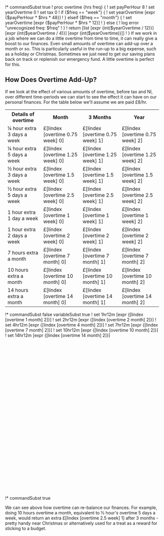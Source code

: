 !* commandSubst true
!  proc overtime {hrs freq} {
!    set payPerHour 8
!    set yearOvertime 0
!    set tax 0
!    if {$freq == "week"} {
!      set yearOvertime [expr {$payPerHour * $hrs * 48}]
!    } elseif {$freq == "month"} {
!      set yearOvertime [expr {$payPerHour * $hrs * 12}]
!    } else {
!      log error "unrecognized freq: $freq"
!    }
!    return [list [expr {int($yearOvertime / 12)}] [expr {int($yearOvertime / 4)}] [expr {int($yearOvertime)}]]
!  }
If we work in a job where we can do a little overtime from time to time, it can really give a boost to our finances.  Even small amounts of overtime can add-up over a month or so.  This is particularly useful in the run-up to a big expense, such as a holiday or Christmas.  Sometimes we just need to get our saving plans back on track or replenish our emergency fund.  A little overtime is perfect for this.

## How Does Overtime Add-Up?

If we look at the effect of various amounts of overtime, before tax and NI, over different time-periods we can start to see the effect it can have on our personal finances.  For the table below we'll assume we are paid £8/hr.

<table class="table table-bordered hand-written">
  <tr>
    <th>Details of overtime</th>
    <th class="text-right">Month</th>
    <th class="text-right">3 Months</th>
    <th class="text-right">Year</th>
  </tr>
  <tr>
    <td>&frac14; hour extra 3 days a week</td>
    <td class="text-right">£[lindex [overtime 0.75 week] 0]</td>
    <td class="text-right">£[lindex [overtime 0.75 week] 1]</td>
    <td class="text-right">£[lindex [overtime 0.75 week] 2]</td>
  </tr>
  <tr>
    <td>&frac14; hour extra 5 days a week</td>
    <td class="text-right">£[lindex [overtime 1.25 week] 0]</td>
    <td class="text-right">£[lindex [overtime 1.25 week] 1]</td>
    <td class="text-right">£[lindex [overtime 1.25 week] 2]</td>
  </tr>
  <tr>
    <td>&frac12; hour extra 3 days a week</td>
    <td class="text-right">£[lindex [overtime 1.5 week] 0]</td>
    <td class="text-right">£[lindex [overtime 1.5 week] 1]</td>
    <td class="text-right">£[lindex [overtime 1.5 week] 2]</td>
  </tr>
  <tr>
    <td>&frac12; hour extra 5 days a week</td>
    <td class="text-right">£[lindex [overtime 2.5 week] 0]</td>
    <td class="text-right">£[lindex [overtime 2.5 week] 1]</td>
    <td class="text-right">£[lindex [overtime 2.5 week] 2]</td>
  </tr>
  <tr>
    <td>1 hour extra 1 day a week</td>
    <td class="text-right">£[lindex [overtime 1 week] 0]</td>
    <td class="text-right">£[lindex [overtime 1 week] 1]</td>
    <td class="text-right">£[lindex [overtime 1 week] 2]</td>
  </tr>
  <tr>
    <td>1 hour extra 2 days a week</td>
    <td class="text-right">£[lindex [overtime 2 week] 0]</td>
    <td class="text-right">£[lindex [overtime 2 week] 1]</td>
    <td class="text-right">£[lindex [overtime 2 week] 2]</td>
  </tr>
  <tr>
    <td>7 hours extra a month</td>
    <td class="text-right">£[lindex [overtime 7 month] 0]</td>
    <td class="text-right">£[lindex [overtime 7 month] 1]</td>
    <td class="text-right">£[lindex [overtime 7 month] 2]</td>
  </tr>
  <tr>
    <td>10 hours extra a month</td>
    <td class="text-right">£[lindex [overtime 10 month] 0]</td>
    <td class="text-right">£[lindex [overtime 10 month] 1]</td>
    <td class="text-right">£[lindex [overtime 10 month] 2]</td>
  </tr>
  <tr>
    <td>14 hours extra a month</td>
    <td class="text-right">£[lindex [overtime 14 month] 0]</td>
    <td class="text-right">£[lindex [overtime 14 month] 1]</td>
    <td class="text-right">£[lindex [overtime 14 month] 2]</td>
  </tr>
</table>

!* commandSubst false variableSubst true
!  set 1hr12m [expr {[lindex [overtime 1 month] 2]}]
!  set 2hr12m [expr {[lindex [overtime 2 month] 2]}]
!  set 4hr12m [expr {[lindex [overtime 4 month] 2]}]
!  set 7hr12m [expr {[lindex [overtime 7 month] 2]}]
!  set 10hr12m [expr {[lindex [overtime 10 month] 2]}]
!  set 14hr12m [expr {[lindex [overtime 14 month] 2]}]
<script type="text/javascript" src="https://www.gstatic.com/charts/loader.js"></script>
<script type="text/javascript">
  google.charts.load('current', {'packages':['corechart']});
  google.charts.setOnLoadCallback(drawChart);

  function drawChart() {
    var data = google.visualization.arrayToDataTable([
      ['Months', '1 hr/mth', '2 hr/mth', '4 hr/mth', '7 hr/mth', '10 hr/mth', '14 hr/mth'],
      [0, 0, 0, 0, 0, 0, 0],
      [12,  $1hr12m, $2hr12m, $4hr12m, $7hr12m, $10hr12m, $14hr12m]
    ]);

    var options = {
      title: 'Overtime',
      curveType: 'function',
      legend: { position: 'bottom' },
      hAxis: {
        title: 'Months',
        viewWindow: {
            min:0
        },
        format: '0'
      }
    };

    var chart = new google.visualization.LineChart(document.getElementById('curve_chart'));

    chart.draw(data, options);
  }
</script>
<div id="curve_chart" style="width: 100%; height: 500px"></div>
!* commandSubst true


We can see above how overtime can re-balance our finances.  For example, doing 10 hours overtime a month, equivalent to &frac12; hour's overtime 5 days a week, would return an extra £[lindex [overtime 2.5 week] 1] after 3 months - pretty handy near Christmas or alternatively used for a treat as a reward for sticking to a budget.
